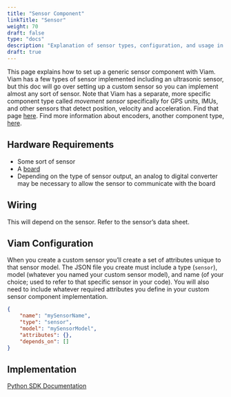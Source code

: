 ```yaml
---
title: "Sensor Component"
linkTitle: "Sensor"
weight: 70
draft: false
type: "docs"
description: "Explanation of sensor types, configuration, and usage in Viam."
draft: true
---
```

This page explains how to set up a generic sensor component with Viam.
Viam has a few types of sensor implemented including an ultrasonic sensor, but this doc will go over setting up a custom sensor so you can implement almost any sort of sensor.
Note that Viam has a separate, more specific component type called *movement sensor* specifically for GPS units, IMUs, and other sensors that detect position, velocity and acceleration.
Find that page [here](../movementsensor).
Find more information about encoders, another component type, [here](../encoder).

## Hardware Requirements
 - Some sort of sensor
 - A [board](../board)
 - Depending on the type of sensor output, an analog to digital converter may be necessary to allow the sensor to communicate with the board


## Wiring
This will depend on the sensor. Refer to the sensor’s data sheet.

## Viam Configuration
When you create a custom sensor you’ll create a set of attributes unique to that sensor model. The JSON file you create must include a type (`sensor`), model (whatever you named your custom sensor model), and name (of your choice; used to refer to that specific sensor in your code). You will also need to include whatever required attributes you define in your custom sensor component implementation.

``` json
{
    "name": "mySensorName",
    "type": "sensor",
    "model": "mySensorModel",
    "attributes": {},
    "depends_on": []
}
```

## Implementation

[Python SDK Documentation](https://python.viam.dev/autoapi/viam/components/sensor/index.html)
